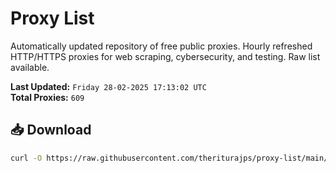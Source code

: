 # Proxy List

Automatically updated repository of free public proxies. Hourly refreshed HTTP/HTTPS proxies for web scraping, cybersecurity, and testing. Raw list available.

**Last Updated:** `Friday 28-02-2025 17:13:02 UTC`  
**Total Proxies:** `609`

## 📥 Download
```bash
curl -O https://raw.githubusercontent.com/theriturajps/proxy-list/main/proxies.txt
